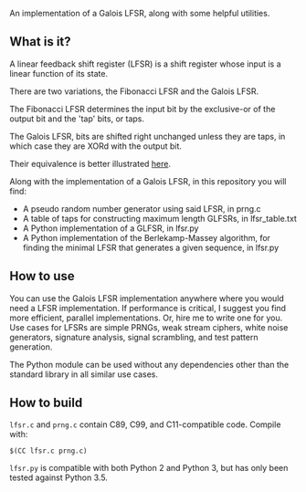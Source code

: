 An implementation of a Galois LFSR, along with some helpful utilities.

## What is it?

A linear feedback shift register (LFSR) is a shift register whose input is a linear
function of its state.

There are two variations, the Fibonacci LFSR and the Galois LFSR.

The Fibonacci LFSR determines the input bit by the exclusive-or of the output bit and the
'tap' bits, or taps.

The Galois LFSR, bits are shifted right unchanged unless they are taps, in which case they
are XORd with the output bit.

Their equivalence is better illustrated [here](http://www.cs.miami.edu/home/burt/learning/Csc599.092/docs/galois.pdf).

Along with the implementation of a Galois LFSR, in this repository you will find:

+ A pseudo random number generator using said LFSR, in prng.c
+ A table of taps for constructing maximum length GLFSRs, in lfsr_table.txt
+ A Python implementation of a GLFSR, in lfsr.py
+ A Python implementation of the Berlekamp-Massey algorithm, for finding the
  minimal LFSR that generates a given sequence, in lfsr.py

## How to use

You can use the Galois LFSR implementation anywhere where you would need a LFSR
implementation. If performance is critical, I suggest you find more efficient, parallel
implementations. Or, hire me to write one for you. Use cases for LFSRs are simple PRNGs,
weak stream ciphers, white noise generators, signature analysis, signal scrambling, and
test pattern generation.

The Python module can be used without any dependencies other than the standard library in
all similar use cases.

## How to build

`lfsr.c` and `prng.c` contain C89, C99, and C11-compatible code. Compile with:

`$(CC lfsr.c prng.c)`

`lfsr.py` is compatible with both Python 2 and Python 3, but has only been tested against Python 3.5.

